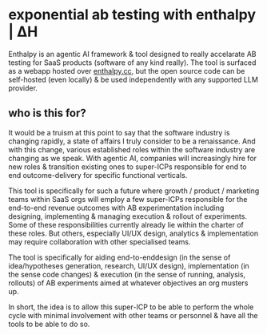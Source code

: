 # exponential ab testing with enthalpy | ΔH

Enthalpy is an agentic AI framework & tool designed to really accelarate AB testing for SaaS products (software of any kind really). The tool is surfaced as a webapp hosted over [enthalpy.cc](https://enthalpy.cc/), but the open source code can be self-hosted (even locally) & be used independently with any supported LLM provider.

## who is this for?

It would be a truism at this point to say that the software industry is changing rapidly, a state of affairs I truly consider to be a renaissance. And with this change, various established roles within the software industry are changing as we speak. With agentic AI, companies will increasingly hire for new roles & transition existing ones to super-ICPs responsible for end to end outcome-delivery for specific functional verticals.

This tool is specifically for such a future where growth / product / marketing teams within SaaS orgs will employ a few super-ICPs responsible for the end-to-end revenue outcomes with AB experimentation including designing, implementing & managing execution & rollout of experiments. Some of these responsibilities currently already lie within the charter of these roles. But others, especially UI/UX design, analytics & implementation may require collaboration with other specialised teams.

The tool is specifically for aiding end-to-enddesign (in the sense of idea/hypotheses generation, research, UI/UX design), implementation (in the sense code changes) & execution (in the sense of running, analysis, rollouts) of AB experiments aimed at whatever objectives an org musters up.

In short, the idea is to allow this super-ICP to be able to perform the whole cycle with minimal involvement with other teams or personnel & have all the tools to be able to do so.

<degrees of autonomy-- >
